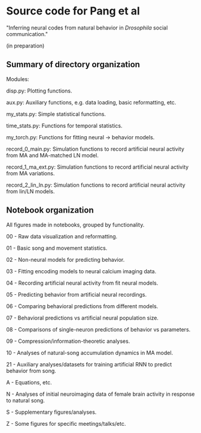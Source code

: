 # Source code for Pang et al

"Inferring neural codes from natural behavior in *Drosophila* social communication."

(in preparation)


## Summary of directory organization

Modules:

disp.py: Plotting functions.

aux.py: Auxiliary functions, e.g. data loading, basic reformatting, etc.

my_stats.py: Simple statistical functions.

time_stats.py: Functions for temporal statistics.

my_torch.py: Functions for fitting neural -> behavior models.

record_0_main.py: Simulation functions to record artificial neural activity from MA and MA-matched LN model.

record_1_ma_ext.py: Simulation functions to record artificial neural activity from MA variations.

record_2_lin_ln.py: Simulation functions to record artificial neural activity from lin/LN models.


## Notebook organization

All figures made in notebooks, grouped by functionality.

00 - Raw data visualization and reformatting.

01 - Basic song and movement statistics.

02 - Non-neural models for predicting behavior.

03 - Fitting encoding models to neural calcium imaging data.

04 - Recording artificial neural activity from fit neural models.

05 - Predicting behavior from artificial neural recordings.

06 - Comparing behavioral predictions from different models.

07 - Behavioral predictions vs artificial neural population size.

08 - Comparisons of single-neuron predictions of behavior vs parameters.

09 - Compression/information-theoretic analyses.

10 - Analyses of natural-song accumulation dynamics in MA model.

21 - Auxiliary analyses/datasets for training artificial RNN to predict behavior from song.

A - Equations, etc.

N - Analyses of initial neuroimaging data of female brain activity in response to natural song.

S - Supplementary figures/analyses.

Z - Some figures for specific meetings/talks/etc.

